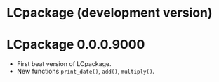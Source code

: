 # LCpackage (development version)

# LCpackage 0.0.0.9000

* First beat version of LCpackage.
* New functions `print_date()`, `add()`, `multiply()`.
